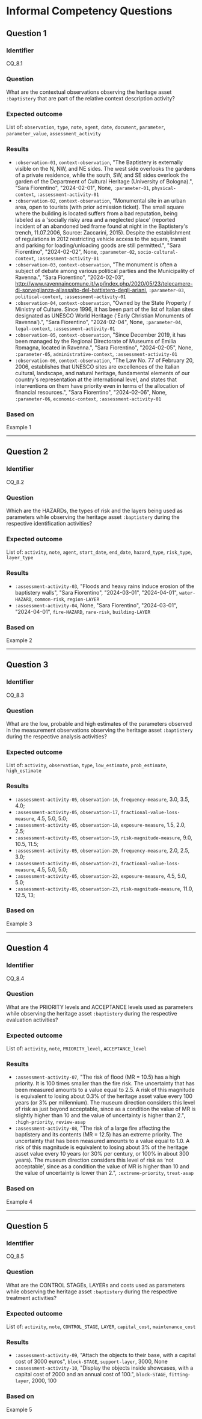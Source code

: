 # Informal Competency Questions
## Question 1

### Identifier
CQ_8.1

### Question
What are the contextual observations observing the heritage asset `:baptistery` that are part of the relative context description activity?

### Expected outcome
List of: `observation`, `type`, `note`, `agent`, `date`, `document`, `parameter`, `parameter_value`, `assessment_activity`

### Results
* `:observation-01`, `context-observation`, "The Baptistery is externally visible on the N, NW, and NE sides. The west side overlooks the gardens of a private residence, while the south, SW, and SE sides overlook the garden of the Department of Cultural Heritage (University of Bologna).", "Sara Fiorentino", "2024-02-01", None, `:parameter-01`, `physical-context`, `:assessment-activity-01`
* `:observation-02`, `context-observation`, "Monumental site in an urban area, open to tourists (with prior admission ticket). The small square where the building is located suffers from a bad reputation, being labeled as a 'socially risky area and a neglected place' (reported incident of an abandoned bed frame found at night in the Baptistery's trench, 11.07.2006, Source: Zaccarini, 2015). Despite the establishment of regulations in 2012 restricting vehicle access to the square, transit and parking for loading/unloading goods are still permitted.", "Sara Fiorentino", "2024-02-02", None, `:parameter-02`, `socio-cultural-context`, `:assessment-activity-01`
* `:observation-03`, `context-observation`, "The monument is often a subject of debate among various political parties and the Municipality of Ravenna.", "Sara Fiorentino", "2024-02-03", http://www.ravennaincomune.it/wp/index.php/2020/05/23/telecamere-di-sorveglianza-allassalto-del-battistero-degli-ariani, `:parameter-03`, `political-context`, `:assessment-activity-01`
* `:observation-04`, `context-observation`, "Owned by the State Property / Ministry of Culture. Since 1996, it has been part of the list of Italian sites designated as UNESCO World Heritage (‘Early Christian Monuments of Ravenna’).", "Sara Fiorentino", "2024-02-04", None, `:parameter-04`, `legal-context`, `:assessment-activity-01`
* `:observation-05`, `context-observation`, "Since December 2019, it has been managed by the Regional Directorate of Museums of Emilia Romagna, located in Ravenna.", "Sara Fiorentino", "2024-02-05", None, `:parameter-05`, `administrative-context`, `:assessment-activity-01`
* `:observation-06`, `context-observation`, "The Law No. 77 of February 20, 2006, establishes that UNESCO sites are excellences of the Italian cultural, landscape, and natural heritage, fundamental elements of our country's representation at the international level, and states that interventions on them have priority even in terms of the allocation of financial resources.", "Sara Fiorentino", "2024-02-06", None, `:parameter-06`, `economic-context`, `:assessment-activity-01`

### Based on
Example 1

***

## Question 2

### Identifier
CQ_8.2

### Question
Which are the HAZARDs, the types of risk and the layers being used as parameters while observing the heritage asset `:baptistery` during the respective identification activities?

### Expected outcome
List of: `activity`, `note`, `agent`, `start_date`, `end_date`, `hazard_type`, `risk_type`, `layer_type`

### Results
* `:assessment-activity-03`, "Floods and heavy rains induce erosion of the baptistery walls", "Sara Fiorentino", "2024-03-01", "2024-04-01", `water-HAZARD`, `common-risk`, `region-LAYER`
* `:assessment-activity-04`, None, "Sara Fiorentino", "2024-03-01", "2024-04-01", `fire-HAZARD`, `rare-risk`, `building-LAYER`

### Based on
Example 2

***

## Question 3

### Identifier
CQ_8.3

### Question
What are the low, probable and high estimates of the parameters observed in the measurement observations observing the heritage asset `:baptistery` during the respective analysis activities?

### Expected outcome
List of: `activity`, `observation`, `type`, `low_estimate`, `prob_estimate`, `high_estimate`

### Results
* `:assessment-activity-05`, `observation-16`, `frequency-measure`, 3.0, 3.5, 4.0;
* `:assessment-activity-05`, `observation-17`, `fractional-value-loss-measure`, 4.5, 5.0, 5.0;
* `:assessment-activity-05`, `observation-18`, `exposure-measure`, 1.5, 2.0, 2.5;
* `:assessment-activity-05`, `observation-19`, `risk-magnitude-measure`, 9.0, 10.5, 11.5;
* `:assessment-activity-05`, `observation-20`, `frequency-measure`, 2.0, 2.5, 3.0;
* `:assessment-activity-05`, `observation-21`, `fractional-value-loss-measure`, 4.5, 5.0, 5.0;
* `:assessment-activity-05`, `observation-22`, `exposure-measure`, 4.5, 5.0, 5.0;
* `:assessment-activity-05`, `observation-23`, `risk-magnitude-measure`, 11.0, 12.5, 13;

### Based on
Example 3

***

## Question 4

### Identifier
CQ_8.4

### Question
What are the PRIORITY levels and ACCEPTANCE levels used as parameters while observing the heritage asset `:baptistery` during the respective evaluation activities?

### Expected outcome
List of: `activity`, `note`, `PRIORITY_level`, `ACCEPTANCE_level`

### Results
* `:assessment-activity-07`, "The risk of flood (MR = 10.5) has a high priority. It is 100 times smaller than the fire risk. The uncertainty that has been measured amounts to a value equal to 2.5. A risk of this magnitude is equivalent to losing about 0.3% of the heritage asset value every 100 years (or 3% per millennium). The museum direction considers this level of risk as just beyond acceptable, since as a condition the value of MR is slightly higher than 10 and the value of uncertainty is higher than 2.", `:high-priority`, `review-asap`
* `:assessment-activity-08`, "The risk of a large fire affecting the baptistery and its contents (MR = 12.5) has an extreme priority. The uncertainty that has been measured amounts to a value equal to 1.0. A risk of this magnitude is equivalent to losing about 3% of the heritage asset value every 10 years (or 30% per century, or 100% in about 300 years). The museum direction considers this level of risk as ‘not acceptable’, since as a condition the value of MR is higher than 10 and the value of uncertainty is lower than 2.", `:extreme-priority`, `treat-asap`

### Based on
Example 4

***

## Question 5

### Identifier
CQ_8.5

### Question
What are the CONTROL STAGEs, LAYERs and costs used as parameters while observing the heritage asset `:baptistery` during the respective treatment activities?

### Expected outcome
List of: `activity`, `note`, `CONTROL_STAGE`, `LAYER`, `capital_cost`, `maintenance_cost`

### Results
* `:assessment-activity-09`, "Attach the objects to their base, with a capital cost of 3000 euros", `block-STAGE`, `support-layer`, 3000, None
* `:assessment-activity-10`, "Display the objects inside showcases, with a capital cost of 2000 and an annual cost of 100.", `block-STAGE`, `fitting-layer`, 2000, 100

### Based on
Example 5